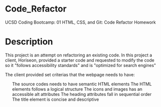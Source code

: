 # Code_Refactor
UCSD Coding Bootcamp: 01 HTML, CSS, and Git: Code Refactor Homework

## <h1> Description </h1>
<p> This project is an attempt on refactoring an existing code. In this project a client, Horiseon, provided a starter code and requested to modify the code so it "follows accessibility standards" and is "optimized for search engines" </p>
<p>The client provided set criterias that the webpage needs to have:</p>
    <ul>
        The source codes needs to have semantic HTML elements
        The HTML elements follows a logical structure
        The icons and images has an accessible alt attributes
        The heading attributes fall in sequential order
        The title element is concise and descriptive
    </ul>

